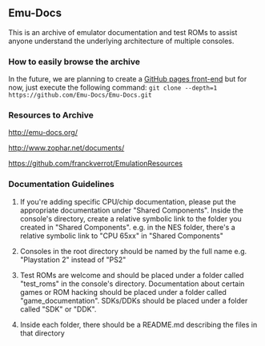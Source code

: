 ## Emu-Docs

This is an archive of emulator documentation and test ROMs to assist anyone understand the underlying architecture of multiple consoles.

### How to easily browse the archive

In the future, we are planning to create a [GitHub pages front-end](https://pages.github.com/) but for now, just execute the following command: `git clone --depth=1 https://github.com/Emu-Docs/Emu-Docs.git`

### Resources to Archive

http://emu-docs.org/

http://www.zophar.net/documents/

https://github.com/franckverrot/EmulationResources

### Documentation Guidelines

1. If you're adding specific CPU/chip documentation, please put the appropriate documentation under "Shared Components". Inside the console's directory, create a relative symbolic link to the folder you created in "Shared Components". e.g. in the NES folder, there's a relative symbolic link to "CPU 65xx" in "Shared Components"

2. Consoles in the root directory should be named by the full name e.g. "Playstation 2" instead of "PS2"

3. Test ROMs are welcome and should be placed under a folder called "test_roms" in the console's directory. Documentation about certain games or ROM hacking should be placed under a folder called "game_documentation". SDKs/DDKs should be placed under a folder called "SDK" or "DDK".

4. Inside each folder, there should be a README.md describing the files in that directory
